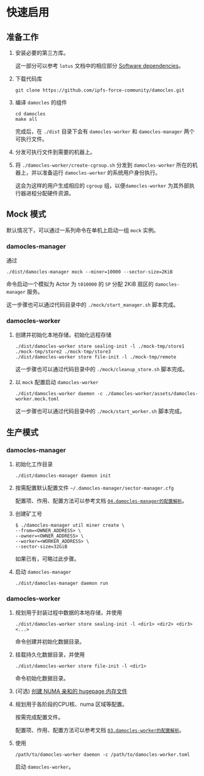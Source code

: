 # 快速启用

## 准备工作

1. 安装必要的第三方库。

   这一部分可以参考 `lotus` 文档中的相应部分 [Software dependencies](https://lotus.filecoin.io/lotus/install/linux/#software-dependencies)。

2. 下载代码库

   ```
   git clone https://github.com/ipfs-force-community/damocles.git
   ```

3. 编译 `damocles` 的组件

   ```
   cd damocles
   make all
   ```

   完成后，在 `./dist` 目录下会有 `damocles-worker` 和 `damocles-manager` 两个可执行文件。

4. 分发可执行文件到需要的机器上。

5. 将 `./damocles-worker/create-cgroup.sh` 分发到 `damocles-worker` 所在的机器上，并以准备运行 `damocles-worker` 的系统用户身份执行。

   这会为这样的用户生成相应的 `cgroup` 组，以便`damocles-worker` 为其外部执行器进程分配硬件资源。


## Mock 模式

默认情况下，可以通过一系列命令在单机上启动一组 `mock` 实例。

### damocles-manager

通过

```
./dist/damocles-manager mock --miner=10000 --sector-size=2KiB
```

命令启动一个模拟为 Actor 为 `t010000`   的 `SP` 分配 2KiB 扇区的 `damocles-manager` 服务。

这一步骤也可以通过代码目录中的 `./mock/start_manager.sh` 脚本完成。



### damocles-worker

1. 创建并初始化本地存储，初始化远程存储

   ```
   ./dist/damocles-worker store sealing-init -l ./mock-tmp/store1 ./mock-tmp/store2 ./mock-tmp/store3
   ./dist/damocles-worker store file-init -l ./mock-tmp/remote
   ```

   这一步骤也可以通过代码目录中的 `./mock/cleanup_store.sh` 脚本完成。

2. 以 `mock` 配置启动 `damocles-worker`

   ```
   ./dist/damocles-worker daemon -c ./damocles-worker/assets/damocles-worker.mock.toml
   ```

   这一步骤也可以通过代码目录中的 `./mock/start_worker.sh` 脚本完成。



## 生产模式

### damocles-manager

1. 初始化工作目录

   ```
   ./dist/damocles-manager daemon init
   ```

2. 按需配置默认配置文件 `~/.damocles-manager/sector-manager.cfg`

   配置项、作用、配置方法可以参考文档 [`04.damocles-manager的配置解析`](./04.damocles-manager的配置解析.md)。 

3. 创建矿工号

   ```
   $ ./damocles-manager util miner create \
   --from=<OWNER_ADDRESS> \
   --owner=<OWNER_ADDRESS> \
   --worker=<WORKER_ADDRESS> \
   --sector-size=32GiB
   ```
   如果已有，可略过此步骤。

4. 启动 `damocles-manager`

   ```
   ./dist/damocles-manager daemon run
   ```

### damocles-worker

1. 规划用于封装过程中数据的本地存储，并使用

   ```
   ./dist/damocles-worker store sealing-init -l <dir1> <dir2> <dir3> <...>
   ```

   命令创建并初始化数据目录。

2. 挂载持久化数据目录，并使用

   ```
   ./dist/damocles-worker store file-init -l <dir1>
   ```
   命令初始化数据目录。
3. (可选) [创建 NUMA 亲和的 hugepage 内存文件](./15.damocles-worker_PC1_HugeTLB_Pages_支持.md#damocles-worker-pc1-hugetlb-pages-%E6%94%AF%E6%8C%81) 

4. 规划用于各阶段的CPU核、numa 区域等配置。

   按需完成配置文件。

   配置项、作用、配置方法可以参考文档 [`03.damocles-worker的配置解析`](./03.damocles-worker的配置解析.md)。

5. 使用

   ```
   /path/to/damocles-worker daemon -c /path/to/damocles-worker.toml
   ```

   启动 `damocles-worker`。

